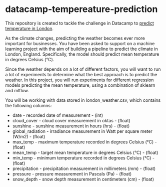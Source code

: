 # datacamp-tempereature-prediction

This repository is created to tackle the challenge in Datacamp to [predict temperature in London](https://app.datacamp.com/learn/projects/predicting_temperature_in_london/guided/Python).


As the climate changes, predicting the weather becomes ever more important for businesses. You have been asked to support on a machine learning project with the aim of building a pipeline to predict the climate in London, England. Specifically, the model should predict mean temperature in degrees Celsius (°C).

Since the weather depends on a lot of different factors, you will want to run a lot of experiments to determine what the best approach is to predict the weather. In this project, you will run experiments for different regression models predicting the mean temperature, using a combination of sklearn and mlflow.

You will be working with data stored in london_weather.csv, which contains the following columns:
- date - recorded date of measurement - (int)
- cloud_cover - cloud cover measurement in oktas - (float)
- sunshine - sunshine measurement in hours (hrs) - (float)
- global_radiation - irradiance measurement in Watt per square meter (W/m2) - (float)
- max_temp - maximum temperature recorded in degrees Celsius (°C) - (float)
- mean_temp - target mean temperature in degrees Celsius (°C) - (float)
- min_temp - minimum temperature recorded in degrees Celsius (°C) - (float)
- precipitation - precipitation measurement in millimeters (mm) - (float)
- pressure - pressure measurement in Pascals (Pa) - (float)
- snow_depth - snow depth measurement in centimeters (cm) - (float)